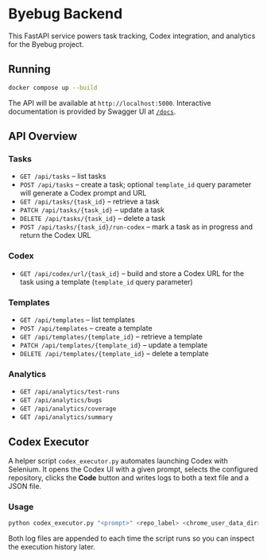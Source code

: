 # Byebug Backend

This FastAPI service powers task tracking, Codex integration, and analytics for the Byebug project.

## Running

```bash
docker compose up --build
```

The API will be available at `http://localhost:5000`. Interactive documentation is provided by Swagger UI at [`/docs`](http://localhost:5000/docs).

## API Overview

### Tasks
- `GET /api/tasks` – list tasks
- `POST /api/tasks` – create a task; optional `template_id` query parameter will generate a Codex prompt and URL
- `GET /api/tasks/{task_id}` – retrieve a task
- `PATCH /api/tasks/{task_id}` – update a task
- `DELETE /api/tasks/{task_id}` – delete a task
- `POST /api/tasks/{task_id}/run-codex` – mark a task as in progress and return the Codex URL

### Codex
- `GET /api/codex/url/{task_id}` – build and store a Codex URL for the task using a template (`template_id` query parameter)

### Templates
- `GET /api/templates` – list templates
- `POST /api/templates` – create a template
- `GET /api/templates/{template_id}` – retrieve a template
- `PATCH /api/templates/{template_id}` – update a template
- `DELETE /api/templates/{template_id}` – delete a template

### Analytics
- `GET /api/analytics/test-runs`
- `GET /api/analytics/bugs`
- `GET /api/analytics/coverage`
- `GET /api/analytics/summary`

## Codex Executor

A helper script `codex_executor.py` automates launching Codex with Selenium. It opens the Codex UI with a given prompt, selects the configured repository, clicks the **Code** button and writes logs to both a text file and a JSON file.

### Usage

```bash
python codex_executor.py "<prompt>" <repo_label> <chrome_user_data_dir> [--profile Default] [--log path/to/logfile.log] [--json-log path/to/log.json]
```

Both log files are appended to each time the script runs so you can inspect the execution history later.
